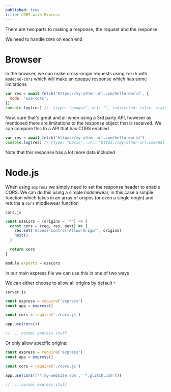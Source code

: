 ```yaml
---
published: true
title: CORS with Express
---
```


There are two parts to making a response, the request and the response

We need to handle `CORS` on each end

# Browser

In the browser, we can make cross-origin requests using `fetch` with `mode:no-cors` which will make an opaque response which has some limitations

```js
var res = await fetch('https://my-other-url.com/hello-world', {
  mode: 'use-cors',
})
console.log(res) //  {type: "opaque", url: "", redirected: false, status: 0, ok: false, …}
```

Now, sure that's great and all when using a 3rd party API, however as mentioned there are limitations to the response object that is received. We can compare this to a API that has CORS enabled

```js
var res = await fetch('https://my-other-url.com/hello-world')
console.log(res) // {type: "basic", url: "https://my-other-url.com/hello-world/", redirected: false, status: 200, ok: true, …}
```

Note that this response has a lot more data included

# Node.js

When using `express` we simply need to set the response header to enable CORS. We can do this using a simple middlewear, in this case a simple function which takes in an array of origins (or even a single origin) and returns a `cors` middlewear function

`cors.js`

```js
const useCors = (origins = '*') => {
  const cors = (req, res, next) => {
    res.set('Access-Control-Allow-Origin', origins)
    next()
  }

  return cors
}

module.exports = useCors
```

In our main express file we can use this in one of two ways

We can either choose to allow all origins by default `*`

`server.js`

```js
const express = require('express')
const app = express()

const cors = require('./cors.js')

app.use(cors())

// ... normal express stuff
```

Or only allow specific origins:

```js
const express = require('express')
const app = express()

const cors = require('./cors.js')

app.use(cors(['*.my-website.com', '*.glitch.com']))

// ... normal express stuff
```
